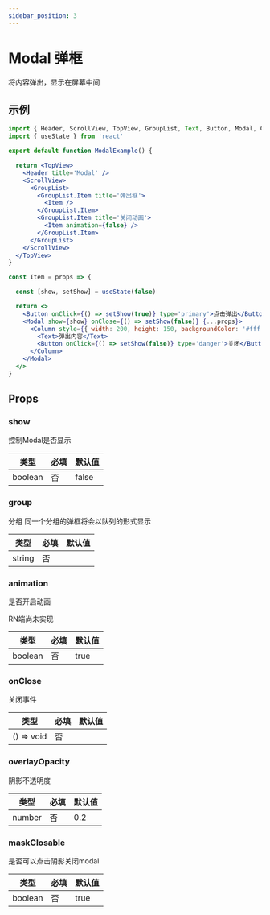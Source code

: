 ```yaml
---
sidebar_position: 3
---
```


# Modal 弹框

将内容弹出，显示在屏幕中间

## 示例

```jsx
import { Header, ScrollView, TopView, GroupList, Text, Button, Modal, Column } from '@/duxuiExample'
import { useState } from 'react'

export default function ModalExample() {

  return <TopView>
    <Header title='Modal' />
    <ScrollView>
      <GroupList>
        <GroupList.Item title='弹出框'>
          <Item />
        </GroupList.Item>
        <GroupList.Item title='关闭动画'>
          <Item animation={false} />
        </GroupList.Item>
      </GroupList>
    </ScrollView>
  </TopView>
}

const Item = props => {

  const [show, setShow] = useState(false)

  return <>
    <Button onClick={() => setShow(true)} type='primary'>点击弹出</Button>
    <Modal show={show} onClose={() => setShow(false)} {...props}>
      <Column style={{ width: 200, height: 150, backgroundColor: '#fff', padding: 12 }}>
        <Text>弹出内容</Text>
        <Button onClick={() => setShow(false)} type='danger'>关闭</Button>
      </Column>
    </Modal>
  </>
}
```

## Props

### show

控制Modal是否显示

| 类型 | 必填 | 默认值 |
| ---- | -------- | ------- |
| boolean | 否 | false |

### group

分组 同一个分组的弹框将会以队列的形式显示

| 类型 | 必填 | 默认值 |
| ---- | -------- | ------- |
| string | 否 |  |

### animation

是否开启动画

RN端尚未实现

| 类型 | 必填 | 默认值 |
| ---- | -------- | ------- |
| boolean | 否 | true |

### onClose

关闭事件

| 类型 | 必填 | 默认值 |
| ---- | -------- | ------- |
| () => void | 否 |  |

### overlayOpacity

阴影不透明度

| 类型 | 必填 | 默认值 |
| ---- | -------- | ------- |
| number | 否 | 0.2 |

### maskClosable

是否可以点击阴影关闭modal

| 类型 | 必填 | 默认值 |
| ---- | -------- | ------- |
| boolean | 否 | true |
